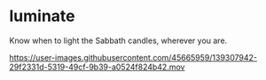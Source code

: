 # luminate

Know when to light the Sabbath candles, wherever you are.



https://user-images.githubusercontent.com/45665959/139307942-29f2331d-5319-49cf-9b39-a0524f824b42.mov

